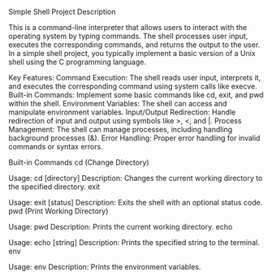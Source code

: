 Simple Shell Project Description

This is a command-line interpreter that allows users to interact with the operating system by typing commands. The shell processes user input, executes the corresponding commands, and returns the output to the user. In a simple shell project, you typically implement a basic version of a Unix shell using the C programming language.

Key Features:
Command Execution: The shell reads user input, interprets it, and executes the corresponding command using system calls like execve.
Built-in Commands: Implement some basic commands like cd, exit, and pwd within the shell.
Environment Variables: The shell can access and manipulate environment variables.
Input/Output Redirection: Handle redirection of input and output using symbols like >, <, and |.
Process Management: The shell can manage processes, including handling background processes (&).
Error Handling: Proper error handling for invalid commands or syntax errors.

Built-in Commands
cd (Change Directory)

Usage: cd [directory]
Description: Changes the current working directory to the specified directory.
exit

Usage: exit [status]
Description: Exits the shell with an optional status code.
pwd (Print Working Directory)

Usage: pwd
Description: Prints the current working directory.
echo

Usage: echo [string]
Description: Prints the specified string to the terminal.
env

Usage: env
Description: Prints the environment variables.
